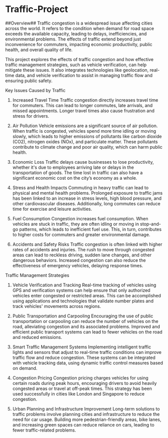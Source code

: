 # Traffic-Project

##Overview##
Traffic congestion is a widespread issue affecting cities across the world. It refers to the condition when demand for road space exceeds the available capacity, leading to delays, inefficiencies, and environmental problems. The effects of traffic extend beyond just inconvenience for commuters, impacting economic productivity, public health, and overall quality of life.

This project explores the effects of traffic congestion and how effective traffic management strategies, such as vehicle verification, can help mitigate these issues. It also integrates technologies like geolocation, real-time data, and vehicle verification to assist in managing traffic flow and ensuring public safety.

Key Issues Caused by Traffic
1. Increased Travel Time
Traffic congestion directly increases travel time for commuters. This can lead to longer commutes, late arrivals, and missed appointments. Longer travel times also cause frustration and stress for drivers.

2. Air Pollution
Vehicle emissions are a significant source of air pollution. When traffic is congested, vehicles spend more time idling or moving slowly, which leads to higher emissions of pollutants like carbon dioxide (CO2), nitrogen oxides (NOx), and particulate matter. These pollutants contribute to climate change and poor air quality, which can harm public health.

3. Economic Loss
Traffic delays cause businesses to lose productivity, whether it's due to employees arriving late or delays in the transportation of goods. The time lost in traffic can also have a significant economic cost on the city’s economy as a whole.

4. Stress and Health Impacts
Commuting in heavy traffic can lead to physical and mental health problems. Prolonged exposure to traffic jams has been linked to an increase in stress levels, high blood pressure, and other cardiovascular diseases. Additionally, long commutes can reduce time for exercise and leisure activities.

5. Fuel Consumption
Congestion increases fuel consumption. When vehicles are stuck in traffic, they are often idling or moving in stop-and-go patterns, which leads to inefficient fuel use. This, in turn, contributes to higher costs for commuters and greater environmental damage.

6. Accidents and Safety Risks
Traffic congestion is often linked with higher rates of accidents and injuries. The rush to move through congested areas can lead to reckless driving, sudden lane changes, and other dangerous behaviors. Increased congestion can also reduce the effectiveness of emergency vehicles, delaying response times.

Traffic Management Strategies
1. Vehicle Verification and Tracking
Real-time tracking of vehicles using GPS and verification systems can help ensure that only authorized vehicles enter congested or restricted areas. This can be accomplished using applications and technologies that validate number plates and track vehicles' movements across regions.

2. Public Transportation and Carpooling
Encouraging the use of public transportation or carpooling can reduce the number of vehicles on the road, alleviating congestion and its associated problems. Improved and efficient public transport systems can lead to fewer vehicles on the road and reduced emissions.

3. Smart Traffic Management Systems
Implementing intelligent traffic lights and sensors that adjust to real-time traffic conditions can improve traffic flow and reduce congestion. These systems can be integrated with vehicle tracking data, using dynamic traffic control measures based on demand.

4. Congestion Pricing
Congestion pricing charges vehicles for using certain roads during peak hours, encouraging drivers to avoid heavily congested areas or travel at off-peak times. This strategy has been used successfully in cities like London and Singapore to reduce congestion.

5. Urban Planning and Infrastructure Improvement
Long-term solutions to traffic problems involve planning cities and infrastructure to reduce the need for car usage. Building more pedestrian-friendly areas, bike lanes, and increasing green spaces can reduce reliance on cars, leading to fewer traffic-related problems.
